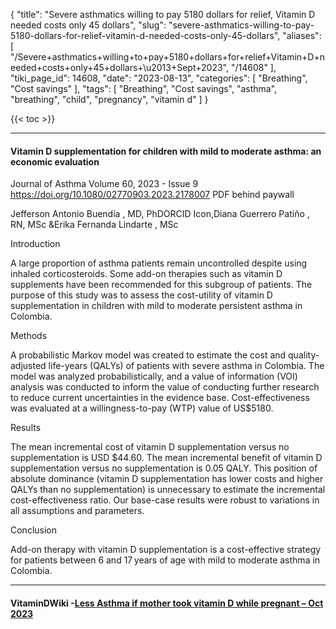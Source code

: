 {
    "title": "Severe asthmatics willing to pay 5180 dollars for relief, Vitamin D needed costs only 45 dollars",
    "slug": "severe-asthmatics-willing-to-pay-5180-dollars-for-relief-vitamin-d-needed-costs-only-45-dollars",
    "aliases": [
        "/Severe+asthmatics+willing+to+pay+5180+dollars+for+relief+Vitamin+D+needed+costs+only+45+dollars+\u2013+Sept+2023",
        "/14608"
    ],
    "tiki_page_id": 14608,
    "date": "2023-08-13",
    "categories": [
        "Breathing",
        "Cost savings"
    ],
    "tags": [
        "Breathing",
        "Cost savings",
        "asthma",
        "breathing",
        "child",
        "pregnancy",
        "vitamin d"
    ]
}


{{< toc >}}

---

#### Vitamin D supplementation for children with mild to moderate asthma: an economic evaluation

Journal of Asthma Volume 60, 2023 - Issue 9 https://doi.org/10.1080/02770903.2023.2178007 PDF behind paywall

Jefferson Antonio Buendía , MD, PhDORCID Icon,Diana Guerrero Patiño , RN, MSc &Erika Fernanda Lindarte , MSc

Introduction

A large proportion of asthma patients remain uncontrolled despite using inhaled corticosteroids. Some add-on therapies such as vitamin D supplements have been recommended for this subgroup of patients. The purpose of this study was to assess the cost-utility of vitamin D supplementation in children with mild to moderate persistent asthma in Colombia.

Methods

A probabilistic Markov model was created to estimate the cost and quality-adjusted life-years (QALYs) of patients with severe asthma in Colombia. The model was analyzed probabilistically, and a value of information (VOI) analysis was conducted to inform the value of conducting further research to reduce current uncertainties in the evidence base. Cost-effectiveness was evaluated at a willingness-to-pay (WTP) value of US$5180.

Results

The mean incremental cost of vitamin D supplementation versus no supplementation is USD $44.60. The mean incremental benefit of vitamin D supplementation versus no supplementation is 0.05 QALY. This position of absolute dominance (vitamin D supplementation has lower costs and higher QALYs than no supplementation) is unnecessary to estimate the incremental cost-effectiveness ratio. Our base-case results were robust to variations in all assumptions and parameters.

Conclusion

Add-on therapy with vitamin D supplementation is a cost-effective strategy for patients between 6 and 17 years of age with mild to moderate asthma in Colombia.

---

#### VitaminDWiki -[Less Asthma if mother took vitamin D while pregnant – Oct 2023](/posts/less-asthma-if-mother-took-vitamin-d-while-pregnant)